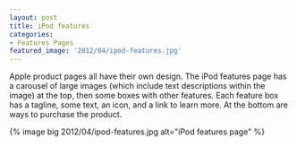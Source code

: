 ```yaml
---
layout: post
title: iPod features
categories:
- Features Pages
featured_image: '2012/04/ipod-features.jpg'
---
```

Apple product pages all have their own design. The iPod features page has a carousel of large images (which include text descriptions within the image) at the top, then some boxes with other features. Each feature box has a tagline, some text, an icon, and a link to learn more. At the bottom are ways to purchase the product.

{% image big 2012/04/ipod-features.jpg alt="iPod features page" %}